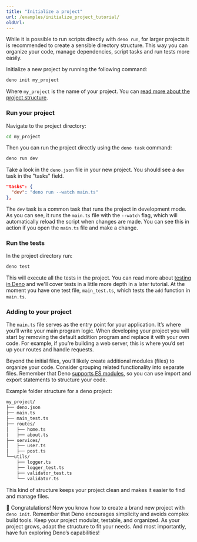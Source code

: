 ```yaml
---
title: "Initialize a project"
url: /examples/initialize_project_tutorial/
oldUrl:
---
```


While it is possible to run scripts directly with `deno run`, for larger
projects it is recommended to create a sensible directory structure. This way you
can organize your code, manage dependencies, script tasks and run tests more
easily.

Initialize a new project by running the following command:

```sh
deno init my_project
```

Where `my_project` is the name of your project. You can
[read more about the project structure](/runtime/getting_started/first_project/).

### Run your project

Navigate to the project directory:

```sh
cd my_project
```

Then you can run the project directly using the `deno task` command:

```sh
deno run dev
```

Take a look in the `deno.json` file in your new project. You should see a `dev`
task in the "tasks" field.

```json title="deno.json"
"tasks": {
  "dev": "deno run --watch main.ts"
},
```

The `dev` task is a common task that runs the project in development mode. As
you can see, it runs the `main.ts` file with the `--watch` flag, which will
automatically reload the script when changes are made. You can see this in
action if you open the `main.ts` file and make a change.

### Run the tests

In the project directory run:

```sh
deno test
```

This will execute all the tests in the project. You can read more about
[testing in Deno](/runtime/fundamentals/testing/) and we'll cover tests in a
little more depth in a later tutorial. At the moment you have one test file,
`main_test.ts`, which tests the `add` function in `main.ts`.

### Adding to your project

The `main.ts` file serves as the entry point for your application. It’s where
you’ll write your main program logic. When developing your project you will
start by removing the default addition program and replace it with your own
code. For example, if you’re building a web server, this is where you’d set up
your routes and handle requests.

Beyond the initial files, you’ll likely create additional modules (files) to
organize your code. Consider grouping related functionality into separate files.
Remember that Deno [supports ES modules](/runtime/fundamentals/modules/), so you
can use import and export statements to structure your code.

Example folder structure for a deno project:

```sh
my_project/
├── deno.json
├── main.ts
├── main_test.ts
├── routes/
│   ├── home.ts
│   ├── about.ts
├── services/
│   ├── user.ts
│   ├── post.ts
└──utils/
    ├── logger.ts
    ├── logger_test.ts
    ├── validator_test.ts
    └── validator.ts
```

This kind of structure keeps your project clean and makes it easier to find and
manage files.

🦕 Congratulations! Now you know how to create a brand new project with
`deno init`. Remember that Deno encourages simplicity and avoids complex build
tools. Keep your project modular, testable, and organized. As your project
grows, adapt the structure to fit your needs. And most importantly, have fun
exploring Deno’s capabilities!
